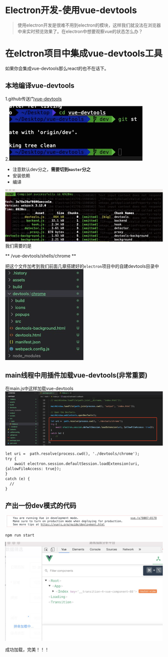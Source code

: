 # Electron开发-使用vue-devtools

> 使用electron开发是很难不用到electron的模块，这样我们就没法在浏览器中来实时预览效果了。在electron中想要观察vue的状态怎么办？

# 在elctron项目中集成vue-devtools工具

如果你会集成vue-devtools那么react的也不在话下。

## 本地编译vue-devtools

1.github传送门[vue-devtools](https://github.com/vuejs/vue-devtools)

2.![image.png](./img3/1.png)

* 注意默认dev分之，**需要切到`master`分之**
* 安装依赖
* 编译

![image.png](./img3/2.png)
我们需要的是

** /vue-devtools/shells/chrome **

把这个文件加考到我们前面几章搭建好的`electron`项目中的自建devtools目录中
![image.png](./img3/3.png)

## main线程中用插件加载vue-devtools(非常重要)

在main.js中这样加载vue-devtools
![image.png](./img3/4.png)

```ecmascript
let uri =  path.resolve(process.cwd(), './devtools/chrome');
try {
    await electron.session.defaultSession.loadExtension(uri, {allowFileAccess: true});
}
catch (e) {
  //
}
```

## 产出一份dev模式的代码
![image.png](./img3/5.png)

```
npm run start
```
![image.png](./img3/6.png)

成功加载，完美！！！